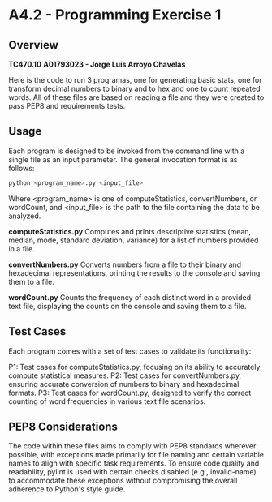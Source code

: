 # A4.2 - Programming Exercise 1

## Overview
**TC470.10**
**A01793023 - Jorge Luis Arroyo Chavelas**

Here is the code to run 3 programas, one for generating basic stats, one for transform decimal numbers to binary and to hex and one to count repeated words. All of these files are based on reading a file and they were created to pass PEP8 and requirements tests.

## Usage

Each program is designed to be invoked from the command line with a single file as an input parameter. The general invocation format is as follows:
 
``` bash
python <program_name>.py <input_file>
```

Where <program_name> is one of computeStatistics, convertNumbers, or wordCount, and <input_file> is the path to the file containing the data to be analyzed.

**computeStatistics.py**
Computes and prints descriptive statistics (mean, median, mode, standard deviation, variance) for a list of numbers provided in a file.

**convertNumbers.py**
Converts numbers from a file to their binary and hexadecimal representations, printing the results to the console and saving them to a file.

**wordCount.py**
Counts the frequency of each distinct word in a provided text file, displaying the counts on the console and saving them to a file.

## Test Cases

Each program comes with a set of test cases to validate its functionality:

P1: Test cases for computeStatistics.py, focusing on its ability to accurately compute statistical measures.
P2: Test cases for convertNumbers.py, ensuring accurate conversion of numbers to binary and hexadecimal formats.
P3: Test cases for wordCount.py, designed to verify the correct counting of word frequencies in various text file scenarios.

## PEP8 Considerations
The code within these files aims to comply with PEP8 standards wherever possible, with exceptions made primarily for file naming and certain variable names to align with specific task requirements. To ensure code quality and readability, pylint is used with certain checks disabled (e.g., invalid-name) to accommodate these exceptions without compromising the overall adherence to Python's style guide.
